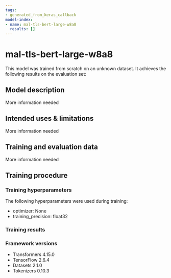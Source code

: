 ```yaml
---
tags:
- generated_from_keras_callback
model-index:
- name: mal-tls-bert-large-w8a8
  results: []
---
```


<!-- This model card has been generated automatically according to the information Keras had access to. You should
probably proofread and complete it, then remove this comment. -->

# mal-tls-bert-large-w8a8

This model was trained from scratch on an unknown dataset.
It achieves the following results on the evaluation set:


## Model description

More information needed

## Intended uses & limitations

More information needed

## Training and evaluation data

More information needed

## Training procedure

### Training hyperparameters

The following hyperparameters were used during training:
- optimizer: None
- training_precision: float32

### Training results



### Framework versions

- Transformers 4.15.0
- TensorFlow 2.6.4
- Datasets 2.1.0
- Tokenizers 0.10.3
